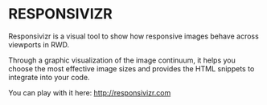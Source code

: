 # RESPONSIVIZR

Responsivizr is a visual tool to show how responsive images behave across viewports in RWD.

Through a graphic visualization of the image continuum, it helps you choose the most effective image sizes and provides the HTML snippets to integrate into your code.

You can play with it here: http://responsivizr.com
